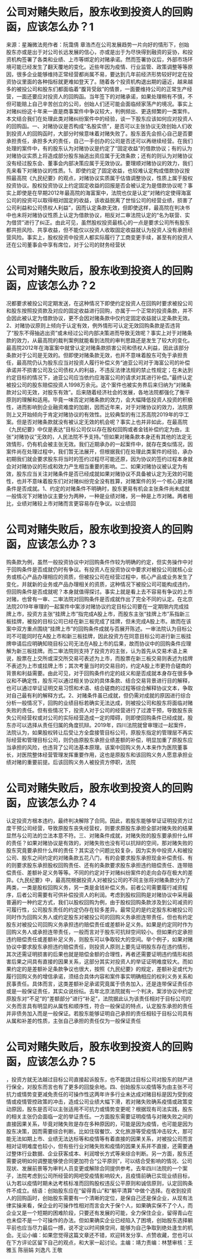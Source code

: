 # 公司对赌失败后，股东收到投资人的回购函，应该怎么办？1

来源：星瀚微法苑作者：阮霭倩 章浩杰在公司发展趋势一片向好的情形下，创始股东亦或是出于对公司长远发展的信心，亦或是出于为尽快得到融资的妥协，和投资机构签署了各类和业绩、上市等绑定的对赌承诺。然而签署协议后，外部市场环境可能已经发生了翻天覆地的变化。近些年因为疫情、行业监管、政策调整等等原因，很多企业能够维持正常经营都尚属不易，要达到几年前经济形势较好时定在投资协议里面的各种指标就更难如登天了。随着各个投资机构退出期的逼近，越来越多的被投公司和股东们都面临着“腹背受敌”的情景，一面要维持公司的正常生产经营，一面还要应对投资人的回购函。当年签下的对赌承诺，如果处理稍有不慎，不但可能赔上自己辛苦创立的公司，创始人们还可能会面临倾家荡产的境况。事实上对赌纠纷这十年来一直是商事案件中争议较大，判例频出、更迭频繁的一类案件。本文结合我们在处理此类对赌纠纷案件中的经验，谈一下股东应该如何应对投资人的回购函。一、对赌协议是否构成“名股实债”，是否可以主张协议无效创始人们收到投资人的回购函时，大部分时候意味着对赌失败了。股东首先会担心自己是否要承担责任，承担多大的责任，自己一手创办的公司是否还可以再继续经营。在我们处理的案件中，有的股东认为对赌协议是约定了“固定收益”的借款协议；有的认为对赌协议实质上将造成部分股东抽逃出资应属于无效条款；还有的则认为对赌协议没有经过股东会、董事会内部决策应属于无效协议。要理顺对赌协议的效力，我们先来看下对赌协议的性质。1、即使约定了固定收益，也较难认定构成借款协议按照最高院《九民纪要》的观点，对赌协议实质属于估值调整协议，性质上属于股权投资协议。股权投资协议上约定固定收益的回报是否会被认定为是借款协议呢？事实上即使是在早期2012年最高院的海富案中，法院也仅是认定“对赌约定使得海富公司的投资可以取得相对固定的收益，该收益脱离了世恒公司的经营业绩，损害了公司利益和公司债权人利益”，因而认定条款无效，但即使这样，最高院在判决书中也未将对赌协议性质上认定为借款协议，相反对二审法院认定的“名为联营、实为借贷”进行了纠正。由此可见，虽然股权投资最核心的一点是要求公司所有股东都共担风险、共享收益，但不能仅以投资人收取固定收益就认为投资人没有承担经营风险。事实上，股权投资中投资人都实际履行了工商变更手续，甚至有的投资人还在公司董事会中享有席位，对于公司的财务经营状

# 公司对赌失败后，股东收到投资人的回购函，应该怎么办？2

况都要求被投公司定期发送，在这种情况下即使约定投资人在回购时要求被投公司和股东按照投资款及对应的固定收益进行回购，亦属于一个正常的投资条款，并不会因此被认定为借款协议，更不会因对赌条款中仅约定固定收益就认定条款无效。2、对赌协议原则上倾向于认定有效，例外情形可认定无效回购条款是否违背了“股东不得抽逃出资”或未经过公司内部决策进而导致无效呢？事实上对于对赌条款的效力，从最高院的裁判案例就能看到法院的审判思路还是发生了较大的变化。最高院2012年在海富案中就曾认定对赌条款损害公司和债权人利益，因此该部分条款对于公司是无效的。但即使对赌条款无效，也并不意味着股东可免于承担责任，最高院仍认为股东应当对投资人履行补偿义务“迪亚公司对于海富公司的补偿承诺并不损害公司及公司债权人的利益，不违反法律法规的禁止性规定；在未达到约定目标的情况下，迪亚公司应当依约应海富公司的请求对其进行补偿。”最终认定被投公司的股东赔偿投资人1998万余元。这个案件也被实务界后来归纳为“对赌条款对公司无效，对股东有效”。后来随着经济社会的发展，各地法院都强化了衡平原则的理解和适用。毕竟一味否定对赌条款的效力，会大幅降低投资人投资的积极性，进而影响到企业融资难度的加剧，因而近年来，对于对赌协议的效力，法院原则上又开始倾向于肯定对赌协议的有效性。比较典型的有江苏高院2019年的华工案。但是否对赌条款就没有被认定无效的机会呢？事实上也并非如此，在最高院《九民纪要》中仅是表达“目标公司仅以存在股权回购或者金钱补偿约定为由，主张“对赌协议”无效的，人民法院不予支持。”但如果对赌条款本身还有其他的法定无效情形，仍有机会被主张无效。我们近期承办的一起案件中，就存在类似情况，因案件尚在处理过程中，我们暂无法展开，但根据我们在处理此类案件的经验，承办初期我们就会要求股东将当时的签约过程尽可能还原，因为协议的签约过程本身就会对对赌协议的形成和效力产生相当重要的影响。二、如果对赌协议被认定为有效，股东应当关注对赌条件是否已经成就如果对赌协议不具备被认定为无效的可能性，也并不意味着股东们对对赌纠纷完全没有胜算，对赌案件的另一个核心是对赌条件是否成就。1、约定的对赌条件不明确时，股东更易有机会主张条件尚未成就一般情况下对赌协议主要分为两种，一种是业绩对赌，另一种是上市对赌。两者相比，业绩对赌较上市对赌而言更容易存在争议。以业绩回

# 公司对赌失败后，股东收到投资人的回购函，应该怎么办？3

购条款为例，虽然一般投资协议中对回购条件作较为明确的约定，但实务操作中对于回购条件是否成就仍时有争议。有投资人在投资协议中要求对被投公司就核心业务或核心产品办理相应的资质，但被投公司在经营过程中，核心产品或业务发生了变化，并就新的业务或产品办理相关的资质，这种情况下被投公司可能构成违约，但回购条件是否成就呢？本身就值得探讨。事实上就是看上去不容易有争议的上市对赌，也曾有一审、二审法院对回购条件是否成就作出了完全不同的认定。在北京法院2019年审理的一起案件中案涉对赌协议约定目标公司要在一定期限内完成挂牌上市，投资方主张“挂牌上市”指完成A股上市，而股东主张“挂牌上市”系指新三板挂牌，被投的目标公司已经在新三板完成了挂牌，但未完成A股上市。故而在该案中双方重点围绕“挂牌上市”的回购条件成就与否展开陈述。一审法院认为目标公司不可能同时在A股上市和新三板挂牌，因此投资方在同意目标公司进行新三板挂牌申请后应明确知晓目标公司无法在A股上市的后果，故而协议中的回购条件应理解为新三板挂牌。而二审法院则支持了投资方的主张，认为首先从交易术语上来说，股票在上交所或深交所交易可表述为上市，而股票在新三板交易则表述为挂牌不表述为上市或挂牌上市；其次考量当时的交易目的，约定A股上市更符合磋商的背景和利益需要。由此可见，对于回购条件约定的歧义和是否成就本身存在很多争议和不确定性，股东可以通过相关协议的具体条款、结合交易背景进行目的解释，也可以通过举证证明交易习惯和术语、结合磋商的过程等综合解释协议文本，争取对自己最有利的解释方式。2、对赌条件虽已成就，但仍需对成就的原因进行综合分析一般情况下，回购的业绩目标若确实无法达成，则被投公司和股东将面临对赌失败的责任。但有些情况下，投资人对于公司的经营进行了过渡干预，导致股东丧失公司经营权或对公司的实际经营造成一定的障碍，则即使回购条件已经成就，股东亦可以选择从责任归属的角度抗辩。2019年，四川法院就曾审理过一起案件，法院认为，如果股权转让后受让方全盘接管目标公司，原股东指定的管理层不再实际经营和管理目标公司，则仍由原股东承担业绩差额的补偿，明显加重了原股东应当承担的风险，也违背了公司法基本原理。该案中回购义务人本来作为医院董事长，对医院整体经营管理发挥重要作用，这也是原股东和该回购义务人愿意承担业绩对赌的重要前提。后该回购义务人被投资方停职，法院

# 公司对赌失败后，股东收到投资人的回购函，应该怎么办？4

认定投资方根本违约，最终判决解除了合同。因此，若股东能够举证证明投资方过度干预公司经营，导致原股东丧失经营权，则要求原股东承担全部对赌失败的结果显然与公司法的立法本意不符。三、对赌条件成就，对赌失败的股东要承担什么样的责任？如果对赌协议是有效的，对赌失败也没有可以抗辩的空间，那对赌失败的股东究竟要承担什么样的责任？其实这个问题比较复杂，因为实务中投资人和被投公司、股东之间约定的对赌条款五花八门，有的会要求股东承担现金补偿责任、有的则要求股东承担股权回购责任、还有的条款要求股东承担违约赔偿责任、连带赔偿责任、差额补足义务等等。不同的约定对于对赌纠纷案件的走向会存在极大的差异。《九民纪要》中，最高院根据投资人对被投公司的不同主张将对赌条款分为了两类，一类是股权回购义务，另一类是金钱补偿义务。前者公司需要履行减资程序，后者公司需要有可供补偿投资人的利润。考虑到股权回购是对赌协议中采用最普遍的一种约定方式，我们以股权回购为例，由于股权回购条款涉及到公司减资的可履行性，公司股东责任的约定仍存在较多差异。最常见的是约定股东和被投公司同时作为回购义务人或约定股东对被投公司的回购义务承担连带责任，但也有约定股东对被投公司回购义务承担违约赔偿责任或差额补足义务。如果是约定同时作为回购义务人或承担连带责任，一般而言对于股东可抗辩空间较小。但如果约定承担违约赔偿责任或差额补足义务，则股东可以争取较大的空间。举个例子，如果对赌协议中要求股东承担违约赔偿责任，则投资人原则上要先证明股东存在违约情形，其次还需证明损害的后果也就是赔偿金额的合理性，再者还需要证明违约情形和损害后果之间具有直接的因果关系，这部分其实对投资人的举证证明难度较大。而如果约定的是差额补足条款争议也很大，按照《九民纪要》的规定，差额补足或代为履行回购义务的增信承诺，须结合具体内容和案件事实明确相应的权利义务关系和民事责任。具体而言，这类差额补足承诺究竟属于债务加入，还是连带保证责任亦或是一般保证责任，其实众说纷纭。去年北京法院就有一个判决，案涉协议中约定原股东对“不足”的“差额部分”进行“补足”，法院据此认为该责任相对于目标公司的义务而言具有明显的从属性和顺序性，符合一般保证的特点，认定股东承担的责任并非债务加入而是一般保证。若股东能够证明自己承担的责任相较于目标公司具有从属和补差的性质，主张自己承担的责任仅为一般保证责任

# 公司对赌失败后，股东收到投资人的回购函，应该怎么办？5

，投资方就无法越过目标公司直接起诉股东，也不能跳过目标公司对股东的财产进行保全，对股东而言也有了更多的回旋余地。四、创始股东以疫情等为由主张不可抗力或情势变更减免责任的可操作性这两年许多行业未达成对赌目标是因为受到疫情或疫情管控政策的冲击，造成公司业绩大幅下滑，若对赌失败确系疫情或政策变动原因，股东是否可以主张适用不可抗力或情势变更呢？根据现有司法实践，股东的相关主张仍会面临一定的举证责任。一方面股东需要证明疫情与对赌失败之间的直接因果关系，毕竟对赌失败是存在多种原因的，可能是因为疫情，也可能是因为股东决策，因而需要综合判断。比如住宿餐饮、文化旅游等受疫情冲击较大，那可能无法如期上市、业绩无法达标等和疫情等有着直接的因果关系，对被投公司而言相对证明难度也较小，但有些行业对赌失败和疫情的因果关系并不直接，还需要通过整体行业数据、企业获客成本、利润增长方式等来综合判断。另一方面，股东还需要说明如何调整能够使合同更加符合“公平原则”，可以结合受影响的情况、公司现状、发展前景等为审判人员变更或解除合同提供参考。去年四川法院的一个案子，法院考虑到公司所经营的网吧受疫情影响较大，且疫情前确已实现业绩目标，认为若以疫情时期未达考核标准而回购股权违反公平原则和诚信原则，认定回购条件不成立。结语：创始股东应在“留得青山”和“躺平清算”中做个选择。在收到投资人的回购函时，创始股东需要有一个清晰的定位，是保自己还是保企业，从现有法律实操来看，保企业的可操作性相对而言会大于保个人，如果确实保不了个人，而企业又是一个短期的困难阶段，只要还有发展的可能，全力保住企业，留得青山在也未偿不是一个可操作的办法。但如果确实企业已经陷入了困境，创始股东选择躺平前也应当尽力最后一搏，说不定以时间换空间，能够为自己争取到绝处逢生的机会。无讼小编：如果您觉得这篇文章还不错，欢迎转发分享、点赞收藏，您也可以在下方评论区留下自己的观点，和大家一起讨论。主编：靖力责编：林慧审核：王雅玉 陈丽娟 刘逸凡 王敬

